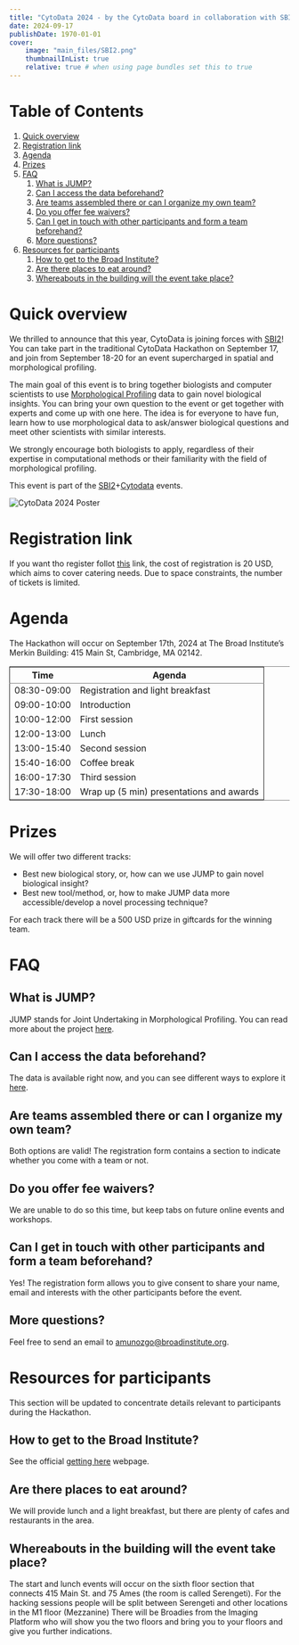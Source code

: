 ```yaml
---
title: "CytoData 2024 - by the CytoData board in collaboration with SBI2"
date: 2024-09-17
publishDate: 1970-01-01
cover:
    image: "main_files/SBI2.png"
    thumbnailInList: true
    relative: true # when using page bundles set this to true
---
```


# Table of Contents

1.  [Quick overview](#Quick%20overview)
2.  [Registration link](#Registration%20link)
3.  [Agenda](#Agenda)
4.  [Prizes](#Prizes)
5.  [FAQ](#FAQ)
    1.  [What is JUMP?](#What%20is%20JUMP%3F)
    2.  [Can I access the data beforehand?](#Can%20I%20access%20the%20data%20beforehand%3F)
    3.  [Are teams assembled there or can I organize my own team?](#Are%20teams%20assembled%20there%20or%20can%20I%20organize%20my%20own%20team%3F)
    4.  [Do you offer fee waivers?](#Do%20you%20offer%20fee%20waivers%3F)
    5.  [Can I get in touch with other participants and form a team beforehand?](#Can%20I%20get%20in%20touch%20with%20other%20participants%20and%20form%20a%20team%20beforehand%3F)
    6.  [More questions?](#More%20questions%3F)
6.  [Resources for participants](#Resources%20for%20participants)
    1.  [How to get to the Broad Institute?](#How%20to%20get%20to%20the%20Broad%20Institute%3F)
    2.  [Are there places to eat around?](#Are%20there%20places%20to%20eat%20around%3F)
    3.  [Whereabouts in the building will the event take place?](#Whereabouts%20in%20the%20building%20will%20the%20event%20take%20place%3F)


<a id="Quick%20overview"></a>

# Quick overview

We thrilled to announce that this year, CytoData is joining forces with [SBI2](<https://sbi2.org/>)! You can take part in the traditional CytoData Hackathon on September 17, and join from September 18-20 for an event supercharged in spatial and morphological profiling.

The main goal of this event is to bring together biologists and computer scientists to use [Morphological Profiling](https://www.broadinstitute.org/imaging/morphological-profiling) data to gain novel biological insights. You can bring your own question to the event or get together with experts and come up with one here. The idea is for everyone to have fun, learn how to use morphological data to ask/answer biological questions and meet other scientists with similar interests.

We strongly encourage both biologists to apply, regardless of their expertise in computational methods or their familiarity with the field of morphological profiling.

This event is part of the [SBI2](https://sbi2.org/conference/)+[Cytodata](https://www.cytodata.org/symposia/2024/) events.

![CytoData 2024 Poster](../../main_files/cytodata2024poster.jpg)

<a id="Registration%20link"></a>

# Registration link

If you want tho register follot [this](https://broad.io/hackathon_registration) link, the cost of registration is 20 USD, which aims to cover catering needs.
Due to space constraints, the number of tickets is limited.


<a id="Agenda"></a>

# Agenda

The Hackathon will occur on September 17th, 2024 at The Broad Institute&rsquo;s Merkin Building: 415 Main St, Cambridge, MA 02142.

<table border="2" cellspacing="0" cellpadding="6" rules="groups" frame="hsides">


<colgroup>
<col  class="org-right" />

<col  class="org-left" />
</colgroup>
<thead>
<tr>
<th scope="col" class="org-right">Time</th>
<th scope="col" class="org-left">Agenda</th>
</tr>
</thead>

<tbody>
<tr>
<td class="org-right">08:30-09:00</td>
<td class="org-left">Registration and light breakfast</td>
</tr>


<tr>
<td class="org-right">09:00-10:00</td>
<td class="org-left">Introduction</td>
</tr>


<tr>
<td class="org-right">10:00-12:00</td>
<td class="org-left">First session</td>
</tr>


<tr>
<td class="org-right">12:00-13:00</td>
<td class="org-left">Lunch</td>
</tr>


<tr>
<td class="org-right">13:00-15:40</td>
<td class="org-left">Second session</td>
</tr>


<tr>
<td class="org-right">15:40-16:00</td>
<td class="org-left">Coffee break</td>
</tr>


<tr>
<td class="org-right">16:00-17:30</td>
<td class="org-left">Third session</td>
</tr>


<tr>
<td class="org-right">17:30-18:00</td>
<td class="org-left">Wrap up (5 min) presentations and awards</td>
</tr>
</tbody>
</table>


<a id="Prizes"></a>

# Prizes

We will offer two different tracks:

-   Best new biological story, or, how can we use JUMP to gain novel biological insight?
-   Best new tool/method, or, how to make JUMP data more accessible/develop a novel processing technique?

For each track there will be a 500 USD prize in giftcards for the winning team.


<a id="FAQ"></a>

# FAQ


<a id="What%20is%20JUMP%3F"></a>

## What is JUMP?

JUMP stands for Joint Undertaking in Morphological Profiling. You can read more about the project [here](https://jump-cellpainting.broadinstitute.org/).


<a id="Can%20I%20access%20the%20data%20beforehand%3F"></a>

## Can I access the data beforehand?

The data is available right now, and you can see different ways to explore it [here](https://broad.io/jump).


<a id="Are%20teams%20assembled%20there%20or%20can%20I%20organize%20my%20own%20team%3F"></a>

## Are teams assembled there or can I organize my own team?

Both options are valid! The registration form contains a section to indicate whether you come with a team or not.


<a id="Do%20you%20offer%20fee%20waivers%3F"></a>

## Do you offer fee waivers?

We are unable to do so this time, but keep tabs on future online events and workshops.


<a id="Can%20I%20get%20in%20touch%20with%20other%20participants%20and%20form%20a%20team%20beforehand%3F"></a>

## Can I get in touch with other participants and form a team beforehand?

Yes! The registration form allows you to give consent to share your name, email and interests with the other participants before the event.


<a id="More%20questions%3F"></a>

## More questions?

Feel free to send an email to [amunozgo@broadinstitute.org](mailto:amunozgo@broadinstitute.org).


<a id="Resources%20for%20participants"></a>

# Resources for participants

This section will be updated to concentrate details relevant to participants during the Hackathon.


<a id="How%20to%20get%20to%20the%20Broad%20Institute%3F"></a>

## How to get to the Broad Institute?

See the official [getting here](https://www.broadinstitute.org/getting-here) webpage.


<a id="Are%20there%20places%20to%20eat%20around%3F"></a>

## Are there places to eat around?

We will provide lunch and a light breakfast, but there are plenty of cafes and restaurants in the area.


<a id="Whereabouts%20in%20the%20building%20will%20the%20event%20take%20place%3F"></a>

## Whereabouts in the building will the event take place?

The start and lunch events will occur on the sixth floor section that connects 415 Main St. and 75 Ames (the room is called Serengeti).
For the hacking sessions people will be split between Serengeti and other locations in the M1 floor (Mezzanine)
There will be Broadies from the Imaging Platform who will show you the two floors and bring you to your floors and give you further indications.
